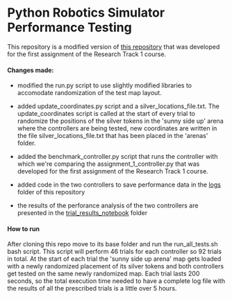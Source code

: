 Python Robotics Simulator Performance Testing
==============================================

This repository is a modified version of [this repository](https://github.com/Salvo-Dippolito/Research-Track-1) that was developed for the first assignment of the Research Track 1 course.

#### Changes made:

  - modified the run.py script to use slightly modified libraries to accomodate randomization of the test map layout.

  - added update_coordinates.py script and a silver_locations_file.txt.
  The update_coordinates script is called at the start of every trial to randomize the positions of the silver tokens in the 'sunny side up' arena where the controllers are being tested, new coordinates are written in the file silver_locations_file.txt that has been placed in the 'arenas' folder.

  - added the benchmark_controller.py script that runs the controller with which we're comparing the assignment_1_controller.py that was developed for the first assignment of the Research Track 1 course.

  - added code in the two controllers to save performance data in the [logs](https://github.com/Salvo-Dippolito/pygame_performance_testing/tree/main/logs) folder of this repository

  - the results of the perforance analysis of the two controllers are presented in the [trial_results_notebook](https://github.com/Salvo-Dippolito/pygame_performance_testing/tree/main/trial_results_notebook) folder

#### How to run

After cloning this repo move to its base folder and run the run_all_tests.sh bash script. This script will perform 46 trials for each controller so 92 trials in total. At the start of each trial the 'sunny side up arena' map gets loaded with a newly randomized placement of its silver tokens and both controllers get tested on the same newly randomized map. Each trial lasts 200 seconds, so the total execution time needed to have a complete log file with the results of all the prescribed trials is a little over 5 hours.
